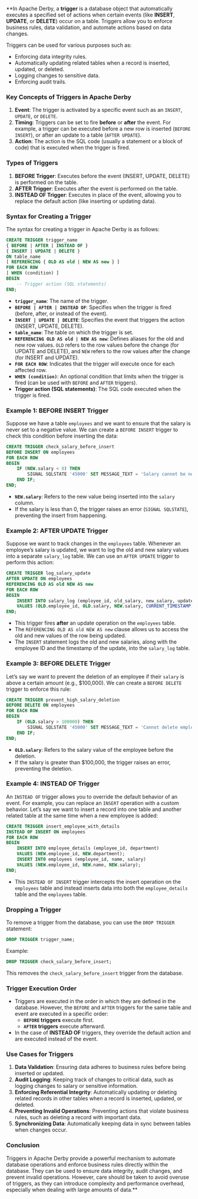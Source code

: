 **In Apache Derby, a **trigger** is a database object that automatically executes a specified set of actions when certain events (like **INSERT**, **UPDATE**, or **DELETE**) occur on a table. Triggers allow you to enforce business rules, data validation, and automate actions based on data changes.

Triggers can be used for various purposes such as:
- Enforcing data integrity rules.
- Automatically updating related tables when a record is inserted, updated, or deleted.
- Logging changes to sensitive data.
- Enforcing audit trails.

### Key Concepts of Triggers in Apache Derby

1. **Event**: The trigger is activated by a specific event such as an `INSERT`, `UPDATE`, or `DELETE`.
2. **Timing**: Triggers can be set to fire **before** or **after** the event. For example, a trigger can be executed before a new row is inserted (`BEFORE INSERT`), or after an update to a table (`AFTER UPDATE`).
3. **Action**: The action is the SQL code (usually a statement or a block of code) that is executed when the trigger is fired.

### Types of Triggers

1. **BEFORE Trigger**: Executes before the event (INSERT, UPDATE, DELETE) is performed on the table.
2. **AFTER Trigger**: Executes after the event is performed on the table.
3. **INSTEAD OF Trigger**: Executes in place of the event, allowing you to replace the default action (like inserting or updating data).

### Syntax for Creating a Trigger

The syntax for creating a trigger in Apache Derby is as follows:

```sql
CREATE TRIGGER trigger_name
{ BEFORE | AFTER | INSTEAD OF } 
{ INSERT | UPDATE | DELETE } 
ON table_name
[ REFERENCING { OLD AS old | NEW AS new } ]
FOR EACH ROW
[ WHEN (condition) ]
BEGIN
    -- Trigger action (SQL statements)
END;
```

- **`trigger_name`**: The name of the trigger.
- **`BEFORE | AFTER | INSTEAD OF`**: Specifies when the trigger is fired (before, after, or instead of the event).
- **`INSERT | UPDATE | DELETE`**: Specifies the event that triggers the action (INSERT, UPDATE, DELETE).
- **`table_name`**: The table on which the trigger is set.
- **`REFERENCING OLD AS old | NEW AS new`**: Defines aliases for the old and new row values. `OLD` refers to the row values before the change (for UPDATE and DELETE), and `NEW` refers to the row values after the change (for INSERT and UPDATE).
- **`FOR EACH ROW`**: Indicates that the trigger will execute once for each affected row.
- **`WHEN (condition)`**: An optional condition that limits when the trigger is fired (can be used with `BEFORE` and `AFTER` triggers).
- **Trigger action (SQL statements)**: The SQL code executed when the trigger is fired.

### Example 1: BEFORE INSERT Trigger

Suppose we have a table `employees` and we want to ensure that the salary is never set to a negative value. We can create a `BEFORE INSERT` trigger to check this condition before inserting the data:

```sql
CREATE TRIGGER check_salary_before_insert
BEFORE INSERT ON employees
FOR EACH ROW
BEGIN
    IF (NEW.salary < 0) THEN
        SIGNAL SQLSTATE '45000' SET MESSAGE_TEXT = 'Salary cannot be negative';
    END IF;
END;
```

- **`NEW.salary`**: Refers to the new value being inserted into the `salary` column.
- If the salary is less than 0, the trigger raises an error (`SIGNAL SQLSTATE`), preventing the insert from happening.

### Example 2: AFTER UPDATE Trigger

Suppose we want to track changes in the `employees` table. Whenever an employee’s salary is updated, we want to log the old and new salary values into a separate `salary_log` table. We can use an `AFTER UPDATE` trigger to perform this action:

```sql
CREATE TRIGGER log_salary_update
AFTER UPDATE ON employees
REFERENCING OLD AS old NEW AS new
FOR EACH ROW
BEGIN
    INSERT INTO salary_log (employee_id, old_salary, new_salary, update_time)
    VALUES (OLD.employee_id, OLD.salary, NEW.salary, CURRENT_TIMESTAMP);
END;
```

- This trigger fires **after** an update operation on the `employees` table.
- The `REFERENCING OLD AS old NEW AS new` clause allows us to access the old and new values of the row being updated.
- The `INSERT` statement logs the old and new salaries, along with the employee ID and the timestamp of the update, into the `salary_log` table.

### Example 3: BEFORE DELETE Trigger

Let’s say we want to prevent the deletion of an employee if their `salary` is above a certain amount (e.g., $100,000). We can create a `BEFORE DELETE` trigger to enforce this rule:

```sql
CREATE TRIGGER prevent_high_salary_deletion
BEFORE DELETE ON employees
FOR EACH ROW
BEGIN
    IF (OLD.salary > 100000) THEN
        SIGNAL SQLSTATE '45000' SET MESSAGE_TEXT = 'Cannot delete employee with salary greater than $100,000';
    END IF;
END;
```

- **`OLD.salary`**: Refers to the salary value of the employee before the deletion.
- If the salary is greater than $100,000, the trigger raises an error, preventing the deletion.

### Example 4: INSTEAD OF Trigger

An `INSTEAD OF` trigger allows you to override the default behavior of an event. For example, you can replace an `INSERT` operation with a custom behavior. Let’s say we want to insert a record into one table and another related table at the same time when a new employee is added:

```sql
CREATE TRIGGER insert_employee_with_details
INSTEAD OF INSERT ON employees
FOR EACH ROW
BEGIN
    INSERT INTO employee_details (employee_id, department)
    VALUES (NEW.employee_id, NEW.department);
    INSERT INTO employees (employee_id, name, salary)
    VALUES (NEW.employee_id, NEW.name, NEW.salary);
END;
```

- This `INSTEAD OF INSERT` trigger intercepts the insert operation on the `employees` table and instead inserts data into both the `employee_details` table and the `employees` table.

### Dropping a Trigger

To remove a trigger from the database, you can use the `DROP TRIGGER` statement:

```sql
DROP TRIGGER trigger_name;
```

Example:
```sql
DROP TRIGGER check_salary_before_insert;
```

This removes the `check_salary_before_insert` trigger from the database.

### Trigger Execution Order

- Triggers are executed in the order in which they are defined in the database. However, the `BEFORE` and `AFTER` triggers for the same table and event are executed in a specific order:
  - **`BEFORE` triggers** execute first.
  - **`AFTER` triggers** execute afterward.
- In the case of **INSTEAD OF** triggers, they override the default action and are executed instead of the event.

### Use Cases for Triggers

1. **Data Validation**: Ensuring data adheres to business rules before being inserted or updated.
2. **Audit Logging**: Keeping track of changes to critical data, such as logging changes to salary or sensitive information.
3. **Enforcing Referential Integrity**: Automatically updating or deleting related records in other tables when a record is inserted, updated, or deleted.
4. **Preventing Invalid Operations**: Preventing actions that violate business rules, such as deleting a record with important data.
5. **Synchronizing Data**: Automatically keeping data in sync between tables when changes occur.

### Conclusion

Triggers in Apache Derby provide a powerful mechanism to automate database operations and enforce business rules directly within the database. They can be used to ensure data integrity, audit changes, and prevent invalid operations. However, care should be taken to avoid overuse of triggers, as they can introduce complexity and performance overhead, especially when dealing with large amounts of data.**
